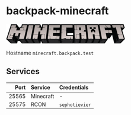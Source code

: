 # backpack-minecraft

![Minecraft](../doc/assets/logo/minecraft.png)

Hostname `minecraft.backpack.test`

## Services

| Port | Service | Credentials
| ---: | :------ | :----------
| 25565 | Minecraft | -
| 25575 | RCON | `sephotievier`
